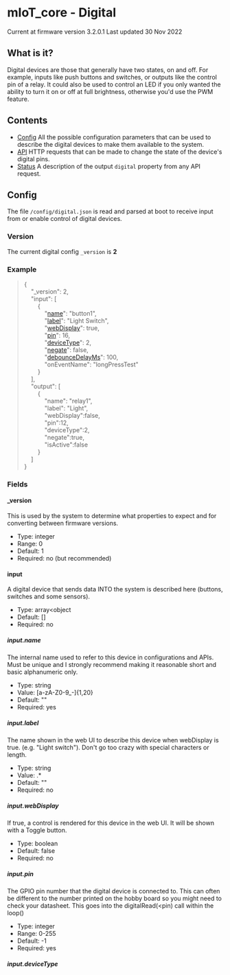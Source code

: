 # mIoT_core - Digital

Current at firmware version 3.2.0.1
Last updated 30 Nov 2022

## What is it?
Digital devices are those that generally have two states, on and off. For example, inputs like push buttons and switches, or outputs like the control pin of a relay. It could also be used to control an LED if you only wanted the ability to turn it on or off at full brightness, otherwise you'd use the PWM feature.

## Contents
* [Config](#config) All the possible configuration parameters that can be used to describe the digital devices to make them available to the system.
* [API](#api) HTTP requests that can be made to change the state of the device's digital pins.
* [Status](#status) A description of the output `digital` property from any API request.

## Config
The file `/config/digital.json` is read and parsed at boot to receive input from or enable control of digital devices.

### Version
The current digital config `_version` is **2**

### Example
> { \
> &nbsp;&nbsp;&nbsp;&nbsp;"_version":&nbsp;2, \
> &nbsp;&nbsp;&nbsp;&nbsp;"input":&nbsp;[ \
> &nbsp;&nbsp;&nbsp;&nbsp;&nbsp;&nbsp;&nbsp;&nbsp;{ \
> &nbsp;&nbsp;&nbsp;&nbsp;&nbsp;&nbsp;&nbsp;&nbsp;&nbsp;&nbsp;&nbsp;&nbsp;"[name](#inputname)":&nbsp;"button1", \
> &nbsp;&nbsp;&nbsp;&nbsp;&nbsp;&nbsp;&nbsp;&nbsp;&nbsp;&nbsp;&nbsp;&nbsp;"[label](#inputlabel)":&nbsp;"Light&nbsp;Switch", \
> &nbsp;&nbsp;&nbsp;&nbsp;&nbsp;&nbsp;&nbsp;&nbsp;&nbsp;&nbsp;&nbsp;&nbsp;"[webDisplay](#inputwebdisplay)":&nbsp;true, \
> &nbsp;&nbsp;&nbsp;&nbsp;&nbsp;&nbsp;&nbsp;&nbsp;&nbsp;&nbsp;&nbsp;&nbsp;"[pin](#inputpin)":&nbsp;16, \
> &nbsp;&nbsp;&nbsp;&nbsp;&nbsp;&nbsp;&nbsp;&nbsp;&nbsp;&nbsp;&nbsp;&nbsp;"[deviceType](#inputdevicetype)":&nbsp;2, \
> &nbsp;&nbsp;&nbsp;&nbsp;&nbsp;&nbsp;&nbsp;&nbsp;&nbsp;&nbsp;&nbsp;&nbsp;"[negate](#inputnegate)":&nbsp;false, \
> &nbsp;&nbsp;&nbsp;&nbsp;&nbsp;&nbsp;&nbsp;&nbsp;&nbsp;&nbsp;&nbsp;&nbsp;"[debounceDelayMs](#inputdebouncedelayms)":&nbsp;100, \
> &nbsp;&nbsp;&nbsp;&nbsp;&nbsp;&nbsp;&nbsp;&nbsp;&nbsp;&nbsp;&nbsp;&nbsp;"onEventName":&nbsp;"longPressTest" \
> &nbsp;&nbsp;&nbsp;&nbsp;&nbsp;&nbsp;&nbsp;&nbsp;} \
> &nbsp;&nbsp;&nbsp;&nbsp;], \
> &nbsp;&nbsp;&nbsp;&nbsp;"output":&nbsp;[ \
> &nbsp;&nbsp;&nbsp;&nbsp;&nbsp;&nbsp;&nbsp;&nbsp;{ \
> &nbsp;&nbsp;&nbsp;&nbsp;&nbsp;&nbsp;&nbsp;&nbsp;&nbsp;&nbsp;&nbsp;&nbsp;"name":&nbsp;"relay1", \
> &nbsp;&nbsp;&nbsp;&nbsp;&nbsp;&nbsp;&nbsp;&nbsp;&nbsp;&nbsp;&nbsp;&nbsp;"label":&nbsp;"Light", \
> &nbsp;&nbsp;&nbsp;&nbsp;&nbsp;&nbsp;&nbsp;&nbsp;&nbsp;&nbsp;&nbsp;&nbsp;"webDisplay":false, \
> &nbsp;&nbsp;&nbsp;&nbsp;&nbsp;&nbsp;&nbsp;&nbsp;&nbsp;&nbsp;&nbsp;&nbsp;"pin":12, \
> &nbsp;&nbsp;&nbsp;&nbsp;&nbsp;&nbsp;&nbsp;&nbsp;&nbsp;&nbsp;&nbsp;&nbsp;"deviceType":2, \
> &nbsp;&nbsp;&nbsp;&nbsp;&nbsp;&nbsp;&nbsp;&nbsp;&nbsp;&nbsp;&nbsp;&nbsp;"negate":true, \
> &nbsp;&nbsp;&nbsp;&nbsp;&nbsp;&nbsp;&nbsp;&nbsp;&nbsp;&nbsp;&nbsp;&nbsp;"isActive":false \
> &nbsp;&nbsp;&nbsp;&nbsp;&nbsp;&nbsp;&nbsp;&nbsp;} \
> &nbsp;&nbsp;&nbsp;&nbsp;] \
> }

### Fields

#### _version
This is used by the system to determine what properties to expect and for converting between firmware versions.
* Type: integer
* Range: 0
* Default: 1
* Required: no (but recommended)

#### input
A digital device that sends data INTO the system is described here (buttons, switches and some sensors).
* Type: array<object
* Default: []
* Required: no

##### input.name
The internal name used to refer to this device in configurations and APIs. Must be unique and I strongly recommend making it reasonable short and basic alphanumeric only.
* Type: string
* Value: [a-zA-Z0-9_-]{1,20}
* Default: ""
* Required: yes

##### input.label
The name shown in the web UI to describe this device when webDisplay is true. (e.g. "Light switch"). Don't go too crazy with special characters or length.
* Type: string
* Value: .*
* Default: ""
* Required: no

##### input.webDisplay
If true, a control is rendered for this device in the web UI. It will be shown with a Toggle button.
* Type: boolean
* Default: false
* Required: no

##### input.pin
The GPIO pin number that the digital device is connected to. This can often be different to the number printed on the hobby board so you might need to check your datasheet. This goes into the digitalRead(<pin) call within the loop()
* Type: integer
* Range: 0-255
* Default: -1
* Required: yes

##### input.deviceType
